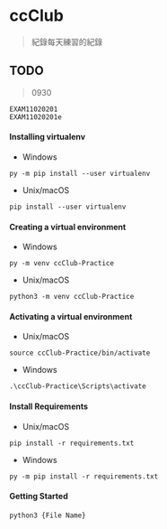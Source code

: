 # ccClub

> 紀錄每天練習的紀錄

## TODO

> 0930
```
EXAM11020201
EXAM11020201e
```

#### Installing virtualenv
- Windows
```
py -m pip install --user virtualenv
```
- Unix/macOS
```
pip install --user virtualenv
```

#### Creating a virtual environment
- Windows
```
py -m venv ccClub-Practice
```
- Unix/macOS
```
python3 -m venv ccClub-Practice
```

#### Activating a virtual environment
- Unix/macOS
```
source ccClub-Practice/bin/activate
```
- Windows
```
.\ccClub-Practice\Scripts\activate
```

#### Install Requirements
- Unix/macOS
```
pip install -r requirements.txt
```
- Windows
```
py -m pip install -r requirements.txt
```


#### Getting Started

```
python3 {File Name}
```